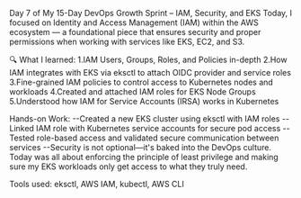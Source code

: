 Day 7 of My 15-Day DevOps Growth Sprint – IAM, Security, and EKS 
Today, I focused on Identity and Access Management (IAM) within the AWS ecosystem — a foundational piece that ensures security and proper 
permissions when working with services like EKS, EC2, and S3.

🔍 What I learned:
1.IAM Users, Groups, Roles, and Policies in-depth
2.How IAM integrates with EKS via eksctl to attach OIDC provider and service roles
3.Fine-grained IAM policies to control access to Kubernetes nodes and workloads
4.Created and attached IAM roles for EKS Node Groups
5.Understood how IAM for Service Accounts (IRSA) works in Kubernetes

Hands-on Work:
--Created a new EKS cluster using eksctl with IAM roles
--Linked IAM role with Kubernetes service accounts for secure pod access
--Tested role-based access and validated secure communication between services
--Security is not optional—it's baked into the DevOps culture. Today was all about enforcing the principle of least privilege and making sure my EKS workloads only get access to what they truly need.

 Tools used: eksctl, AWS IAM, kubectl, AWS CLI
